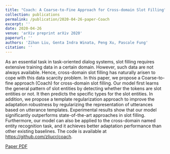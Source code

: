 ```yaml
---
title: "Coach: A Coarse-to-Fine Approach for Cross-domain Slot Filling"
collection: publications
permalink: /publication/2020-04-26-paper-Coach
excerpt: ''
date: 2020-04-26
venue: 'arXiv preprint arXiv 2020'
paperurl: ''
authors: 'Zihan Liu, Genta Indra Winata, Peng Xu, Pascale Fung'
citation: ''
---
```

As an essential task in task-oriented dialog systems, slot filling requires extensive training data in a certain domain. However, such data are not always available. Hence, cross-domain slot filling has naturally arisen to cope with this data scarcity problem. In this paper, we propose a Coarse-to-fine approach (Coach) for cross-domain slot filling. Our model first learns the general pattern of slot entities by detecting whether the tokens are slot entities or not. It then predicts the specific types for the slot entities. In addition, we propose a template regularization approach to improve the adaptation robustness by regularizing the representation of utterances based on utterance templates. Experimental results show that our model significantly outperforms state-of-the-art approaches in slot filling. Furthermore, our model can also be applied to the cross-domain named entity recognition task, and it achieves better adaptation performance than other existing baselines. The code is available at https://github.com/zliucr/coach.

[Paper PDF](https://128.84.21.199/pdf/2004.11727.pdf)
